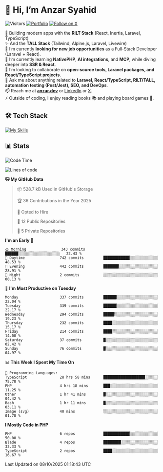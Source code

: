 # 👋 Hi, I’m Anzar Syahid  

![Visitors](https://komarev.com/ghpvc/?username=zarchp&style=flat-square&color=blue) 
[![Portfolio](https://img.shields.io/badge/Website-anzar.dev-ff69b4?style=flat-square&logo=google-chrome&logoColor=white)](https://anzar.dev)
[![Follow on X](https://img.shields.io/badge/Follow-@ZarChp-000000?style=flat-square&logo=x&logoColor=white)](https://x.com/zarchp)


🚀 Building modern apps with the **RILT Stack** (React, Inertia, Laravel, TypeScript)  
✨ And the **TALL Stack** (Tailwind, Alpine.js, Laravel, Livewire)  
🔭 I’m currently **looking for new job opportunities** as a Full-Stack Developer (Laravel + React).  
🌱 I’m currently learning **NativePHP**, **AI integrations**, and **MCP**, while diving deeper into **SSR & React**.  
👯 I’m looking to collaborate on **open-source tools, Laravel packages, and React/TypeScript projects**.  
💬 Ask me about anything related to **Laravel, React/TypeScript, RILT/TALL, automation testing (Pest/Jest), SEO, and DevOps**.  
📫 Reach me at **[anzar.dev](https://anzar.dev)** or [LinkedIn](https://linkedin.com/in/anzar-syahid) or [X](https://x.com/ZarChp).  
⚡ Outside of coding, I enjoy reading books 📚 and playing board games 🎲.  


## 🛠️ Tech Stack  
[![My Skills](https://skillicons.dev/icons?i=html,js,css,laravel,php,wordpress,graphql,vite,nodejs,typescript,react,next,vue,nuxt,alpinejs,tailwind,bootstrap,postgresql,mysql,sqlite,aws,gcp,cloudflare,docker,github,gitlab,firebase,vscode,git,figma&perline=10)](https://skillicons.dev)  

## 📊 Stats  

<!--![Anzar's GitHub stats](https://github-readme-stats.vercel.app/api?username=zarchp&show_icons=true&theme=radical)-->  

<!--START_SECTION:waka-->
![Code Time](http://img.shields.io/badge/Code%20Time-5%2C464%20hrs%207%20mins-blue)

![Lines of code](https://img.shields.io/badge/From%20Hello%20World%20I%27ve%20Written-10.7%20million%20lines%20of%20code-blue)

**🐱 My GitHub Data** 

> 📦 528.7 kB Used in GitHub's Storage 
 > 
> 🏆 36 Contributions in the Year 2025
 > 
> 💼 Opted to Hire
 > 
> 📜 12 Public Repositories 
 > 
> 🔑 5 Private Repositories 
 > 
**I'm an Early 🐤** 

```text
🌞 Morning                343 commits         ██████░░░░░░░░░░░░░░░░░░░   22.43 % 
🌆 Daytime                742 commits         ████████████░░░░░░░░░░░░░   48.53 % 
🌃 Evening                442 commits         ███████░░░░░░░░░░░░░░░░░░   28.91 % 
🌙 Night                  2 commits           ░░░░░░░░░░░░░░░░░░░░░░░░░   00.13 % 
```
📅 **I'm Most Productive on Tuesday** 

```text
Monday                   337 commits         ██████░░░░░░░░░░░░░░░░░░░   22.04 % 
Tuesday                  339 commits         ██████░░░░░░░░░░░░░░░░░░░   22.17 % 
Wednesday                294 commits         █████░░░░░░░░░░░░░░░░░░░░   19.23 % 
Thursday                 232 commits         ████░░░░░░░░░░░░░░░░░░░░░   15.17 % 
Friday                   214 commits         ████░░░░░░░░░░░░░░░░░░░░░   14.00 % 
Saturday                 37 commits          █░░░░░░░░░░░░░░░░░░░░░░░░   02.42 % 
Sunday                   76 commits          █░░░░░░░░░░░░░░░░░░░░░░░░   04.97 % 
```


📊 **This Week I Spent My Time On** 

```text
💬 Programming Languages: 
TypeScript               28 hrs 58 mins      ███████████████████░░░░░░   75.70 % 
PHP                      4 hrs 18 mins       ███░░░░░░░░░░░░░░░░░░░░░░   11.25 % 
Other                    1 hr 41 mins        █░░░░░░░░░░░░░░░░░░░░░░░░   04.42 % 
Bash                     1 hr 11 mins        █░░░░░░░░░░░░░░░░░░░░░░░░   03.11 % 
Image (svg)              40 mins             ░░░░░░░░░░░░░░░░░░░░░░░░░   01.78 % 
```

**I Mostly Code in PHP** 

```text
PHP                      6 repos             ████████████░░░░░░░░░░░░░   50.00 % 
Blade                    4 repos             ████████░░░░░░░░░░░░░░░░░   33.33 % 
TypeScript               2 repos             ████░░░░░░░░░░░░░░░░░░░░░   16.67 % 
```




 Last Updated on 08/10/2025 01:18:43 UTC
<!--END_SECTION:waka-->
